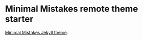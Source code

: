 # Minimal Mistakes remote theme starter
[Minimal Mistakes Jekyll theme](https://github.com/mmistakes/minimal-mistakes).


